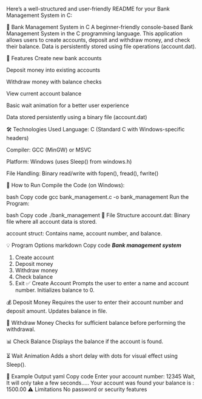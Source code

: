 Here’s a well-structured and user-friendly README for your Bank Management System in C:

🏦 Bank Management System in C
A beginner-friendly console-based Bank Management System in the C programming language. This application allows users to create accounts, deposit and withdraw money, and check their balance. Data is persistently stored using file operations (account.dat).

📌 Features
Create new bank accounts

Deposit money into existing accounts

Withdraw money with balance checks

View current account balance

Basic wait animation for a better user experience

Data stored persistently using a binary file (account.dat)

🛠️ Technologies Used
Language: C (Standard C with Windows-specific headers)

Compiler: GCC (MinGW) or MSVC

Platform: Windows (uses Sleep() from windows.h)

File Handling: Binary read/write with fopen(), fread(), fwrite()

🚀 How to Run
Compile the Code (on Windows):

bash
Copy code
gcc bank_management.c -o bank_management
Run the Program:

bash
Copy code
./bank_management
📁 File Structure
account.dat: Binary file where all account data is stored.

account struct: Contains name, account number, and balance.

💡 Program Options
markdown
Copy code
 ***Bank management system***

1. Create account
2. Deposit money
3. Withdraw money
4. Check balance
5. Exit
✅ Create Account
Prompts the user to enter a name and account number. Initializes balance to 0.

💰 Deposit Money
Requires the user to enter their account number and deposit amount. Updates balance in file.

🏧 Withdraw Money
Checks for sufficient balance before performing the withdrawal.

📊 Check Balance
Displays the balance if the account is found.

⏳ Wait Animation
Adds a short delay with dots for visual effect using Sleep().

🧪 Example Output
yaml
Copy code
Enter your account number: 12345
Wait, It will only take a few seconds.....
Your account was found your balance is : 1500.00
⚠️ Limitations
No password or security features
